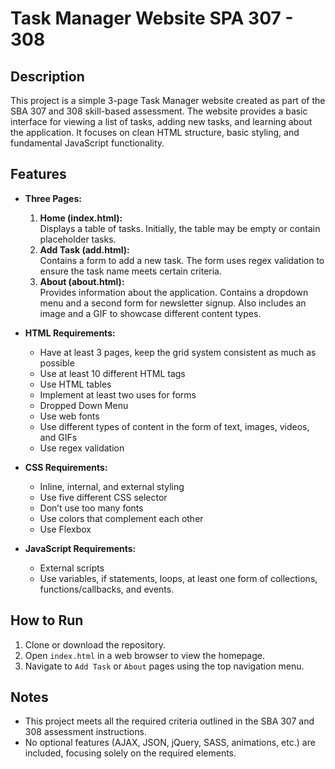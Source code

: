 # Task Manager Website SPA 307 - 308

## Description
This project is a simple 3-page Task Manager website created as part of the SBA 307 and 308 skill-based assessment. The website provides a basic interface for viewing a list of tasks, adding new tasks, and learning about the application. It focuses on clean HTML structure, basic styling, and fundamental JavaScript functionality.

## Features
- **Three Pages:**
  1. **Home (index.html):**  
     Displays a table of tasks. Initially, the table may be empty or contain placeholder tasks.
  2. **Add Task (add.html):**  
     Contains a form to add a new task. The form uses regex validation to ensure the task name meets certain criteria.
  3. **About (about.html):**  
     Provides information about the application. Contains a dropdown menu and a second form for newsletter signup. Also includes an image and a GIF to showcase different content types.

- **HTML Requirements:**
  - Have at least 3 pages, keep the grid system consistent as much as possible
  - Use at least 10 different HTML tags
  - Use HTML tables
  - Implement at least two uses for forms
  - Dropped Down Menu
  - Use web fonts
  - Use different types of content in the form of text, images, videos, and GIFs
  - Use regex validation

- **CSS Requirements:**
  - Inline, internal, and external styling
  - Use five different CSS selector
  - Don’t use too many fonts
  - Use colors that complement each other
  - Use Flexbox


- **JavaScript Requirements:**
  - External scripts
  - Use variables, if statements, loops, at least one form of collections, functions/callbacks, and events.

## How to Run
1. Clone or download the repository.
2. Open `index.html` in a web browser to view the homepage.
3. Navigate to `Add Task` or `About` pages using the top navigation menu.


## Notes
- This project meets all the required criteria outlined in the SBA 307 and 308 assessment instructions.
- No optional features (AJAX, JSON, jQuery, SASS, animations, etc.) are included, focusing solely on the required elements.
